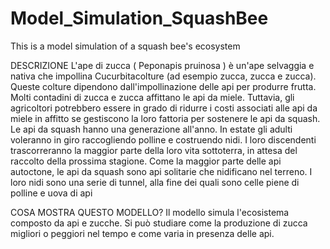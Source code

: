 # Model_Simulation_SquashBee
 This is a model simulation of a squash bee's ecosystem

DESCRIZIONE
L'ape di zucca ( Peponapis pruinosa ) è un'ape selvaggia e nativa che impollina Cucurbitacolture (ad esempio zucca, zucca e zucca). Queste colture dipendono dall'impollinazione delle api per produrre frutta. Molti contadini di zucca e zucca affittano le api da miele. Tuttavia, gli agricoltori potrebbero essere in grado di ridurre i costi associati alle api da miele in affitto se gestiscono la loro fattoria per sostenere le api da squash.
 Le api da squash hanno una generazione all'anno. In estate gli adulti voleranno in giro raccogliendo polline e costruendo nidi. I loro discendenti trascorreranno la maggior parte della loro vita sottoterra, in attesa del raccolto della prossima stagione. Come la maggior parte delle api autoctone, le api da squash sono api solitarie che nidificano nel terreno. I loro nidi sono una serie di tunnel, alla fine dei quali sono celle piene di polline e uova di api

COSA MOSTRA QUESTO MODELLO?
Il modello simula l'ecosistema composto da api e zucche. Si può studiare come la produzione di zucca migliori o peggiori nel tempo e come varia in presenza delle api.
